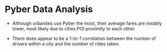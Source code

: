 # Pyber Data Analysis

* Although urbanites use Pyber the most, their average fares are notably lower, most likely due to cities POI proximity to each other.

* There does appear to be a 1-to-1 correlation between the number of drivers within a city and the number of rides taken.
